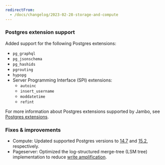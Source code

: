 ```yaml
---
redirectFrom:
  - /docs/changelog/2023-02-28-storage-and-compute
---
```


### Postgres extension support

Added support for the following Postgres extensions:

- `pg_graphql`
- `pg_jsonschema`
- `pg_hashids`
- `pgrouting`
- `hypopg`
- Server Programming Interface (SPI) extensions:
  - `autoinc`
  - `insert_username`
  - `moddatetime`
  - `refint`

For more information about Postgres extensions supported by Jambo, see [Postgres extensions](/docs/extensions/pg-extensions).

### Fixes & improvements

- Compute: Updated supported Postgres versions to [14.7](https://www.postgresql.org/docs/release/14.7/) and [15.2](https://www.postgresql.org/docs/release/15.2/), respectively.
- Pageserver: Optimized the log-structured merge-tree (LSM tree) implementation to reduce [write amplification](https://en.wikipedia.org/wiki/Write_amplification).
